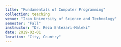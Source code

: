 ```yaml
---
title: "Fundamentals of Computer Programming"
collection: teaching
venue: "Iran University of Science and Technology"
semester: "Fall"
instructor: "Dr. Reza Entezari-Maleki"
date: 2019-02-01
location: "City, Country"
---
```

